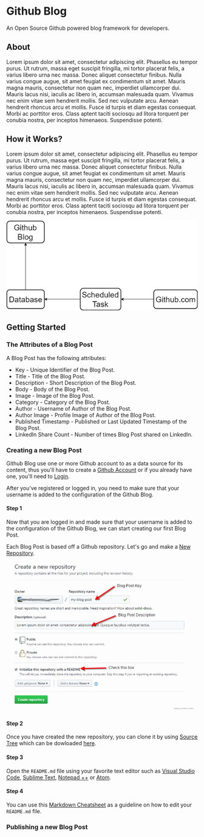 # Github Blog

An Open Source Github powered blog framework for developers.

## About

Lorem ipsum dolor sit amet, consectetur adipiscing elit. Phasellus eu tempor purus. Ut rutrum, massa eget suscipit fringilla, mi tortor placerat felis, a varius libero urna nec massa. Donec aliquet consectetur finibus. Nulla varius congue augue, sit amet feugiat ex condimentum sit amet. Mauris magna mauris, consectetur non quam nec, imperdiet ullamcorper dui. Mauris lacus nisi, iaculis ac libero in, accumsan malesuada quam. Vivamus nec enim vitae sem hendrerit mollis. Sed nec vulputate arcu. Aenean hendrerit rhoncus arcu et mollis. Fusce id turpis et diam egestas consequat. Morbi ac porttitor eros. Class aptent taciti sociosqu ad litora torquent per conubia nostra, per inceptos himenaeos. Suspendisse potenti.

## How it Works?

Lorem ipsum dolor sit amet, consectetur adipiscing elit. Phasellus eu tempor purus. Ut rutrum, massa eget suscipit fringilla, mi tortor placerat felis, a varius libero urna nec massa. Donec aliquet consectetur finibus. Nulla varius congue augue, sit amet feugiat ex condimentum sit amet. Mauris magna mauris, consectetur non quam nec, imperdiet ullamcorper dui. Mauris lacus nisi, iaculis ac libero in, accumsan malesuada quam. Vivamus nec enim vitae sem hendrerit mollis. Sed nec vulputate arcu. Aenean hendrerit rhoncus arcu et mollis. Fusce id turpis et diam egestas consequat. Morbi ac porttitor eros. Class aptent taciti sociosqu ad litora torquent per conubia nostra, per inceptos himenaeos. Suspendisse potenti.

![](https://github.com/barend-erasmus/github-blog/raw/master/images/github-blog.png)

## Getting Started

### The Attributes of a Blog Post

A Blog Post has the following attributes:

* Key - Unique Identifier of the Blog Post.
* Title - Title of the Blog Post.
* Description - Short Description of the Blog Post.
* Body - Body of the Blog Post.
* Image - Image of the Blog Post.
* Category - Category of the Blog Post.
* Author - Username of Author of the Blog Post.
* Author Image - Profile Image of Author of the Blog Post.
* Published Timestamp - Published or Last Updated Timestamp of the Blog Post.
* LinkedIn Share Count - Number of times Blog Post shared on LinkedIn.

### Creating a new Blog Post

Github Blog use one or more Github account to as a data source for its content, thus you'll have to create a [Github Account](https://github.com/join) or if you already have one, you'll need to [Login](https://github.com/login).

After you've registered or logged in, you need to make sure that your username is added to the configuration of the Github Blog.

#### **Step 1**

Now that you are logged in and made sure that your username is added to the configuration of the Github Blog, we can start creating our first Blog Post.

Each Blog Post is based off a Github repository. Let's go and make a [New Repository](https://github.com/new).

![](https://github.com/barend-erasmus/github-blog/raw/master/images/screenshot-new-repository.PNG)

#### **Step 2**

Once you have created the new repository, you can clone it by using [Source Tree](https://www.sourcetreeapp.com/) which can be dowloaded [here](https://downloads.atlassian.com/software/sourcetree/windows/ga/SourceTreeSetup-2.1.2.5.exe?_ga=2.15719541.279631402.1502350707-1804559775.1502350707).

#### **Step 3**

Open the `README.md` file using your favorite text editor such as [Visual Studio Code](https://code.visualstudio.com/), [Sublime Text](https://www.sublimetext.com/), [Notepad ++](https://notepad-plus-plus.org/download/v7.4.2.html) or [Atom](https://atom.io/).

#### **Step 4**

You can use this [Markdown Cheatsheet](https://github.com/adam-p/markdown-here/wiki/Markdown-Cheatsheet) as a guideline on how to edit your `README.md` file.


### Publishing a new Blog Post